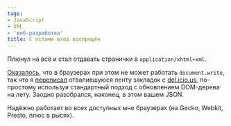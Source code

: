 ```yaml
---
tags:
- JavaScript
- XML
- 'веб-разработка'
title: С ослами вход воспрещён
---
```


Плюнул на всё и стал отдавать странички в `application/xhtml+xml`.

[Оказалось][], что в браузерах при этом не может работать
`document.write`, так что я [переписал][] отвалившуюся ленту закладок с
[del.icio.us][], по-простому используя стандартный подход с обновлением
DOM-дерева на лету. Заодно разобрался, наконец, в этом вашем JSON.

Надёжно работает во всех доступных мне браузерах (на Gecko, Webkit,
Presto, плюс в рысях).

  [Оказалось]: https://developer.mozilla.org/en/Mozilla_Web_Developer_FAQ#How_is_the_treatment_of_application.2fxhtml.2bxml_documents_different_from_the_treatment_of_text.2fhtml_documents.3f
  [переписал]: http://support.delicious.com/forum/comments.php?DiscussionID=1985
  [del.icio.us]: http://sphinx.net.ru/blog/entry/what-is-delicious
